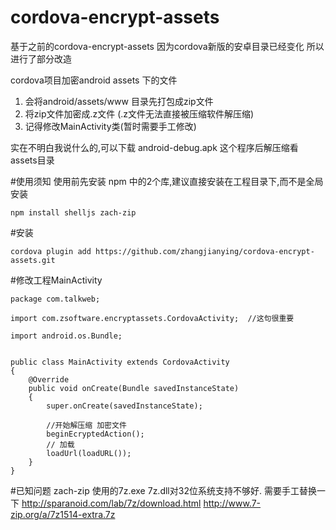 # cordova-encrypt-assets

基于之前的cordova-encrypt-assets
因为cordova新版的安卓目录已经变化
所以进行了部分改造


cordova项目加密android assets 下的文件

1. 会将android/assets/www 目录先打包成zip文件
2. 将zip文件加密成.z文件 (.z文件无法直接被压缩软件解压缩)
3. 记得修改MainActivity类(暂时需要手工修改)

实在不明白我说什么的,可以下载 android-debug.apk 这个程序后解压缩看 assets目录

#使用须知
使用前先安装 npm 中的2个库,建议直接安装在工程目录下,而不是全局安装
```
npm install shelljs zach-zip
```

#安装
```
cordova plugin add https://github.com/zhangjianying/cordova-encrypt-assets.git
```

#修改工程MainActivity
```
package com.talkweb;

import com.zsoftware.encryptassets.CordovaActivity;  //这句很重要

import android.os.Bundle;


public class MainActivity extends CordovaActivity
{
    @Override
    public void onCreate(Bundle savedInstanceState)
    {
        super.onCreate(savedInstanceState);
        
        //开始解压缩 加密文件
        beginEcryptedAction();
        // 加载
        loadUrl(loadURL());
    }
}

```


#已知问题
zach-zip 使用的7z.exe 7z.dll对32位系统支持不够好. 需要手工替换一下
http://sparanoid.com/lab/7z/download.html
http://www.7-zip.org/a/7z1514-extra.7z
